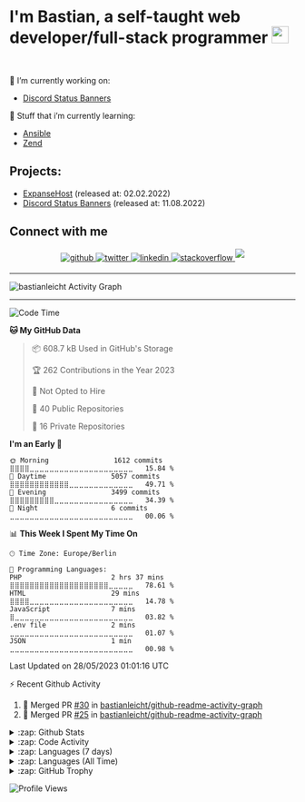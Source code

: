 <h1>I'm Bastian, a self-taught web developer/full-stack programmer <img src="https://raw.githubusercontent.com/bastianleicht/bastianleicht/master/assets/wave.gif" width="30px" height="30px" alt=""></h1>

<br/>  

🔭 I’m currently working on: 
- [Discord Status Banners](https://discord.bastianleicht.de)  
  

🌱 Stuff that i’m currently learning: 
- [Ansible](https://docs.ansible.com/)
- [Zend](https://framework.zend.com/learn.html)


## Projects:

- [ExpanseHost](https://expansehost.de) (released at: 02.02.2022)
- [Discord Status Banners](https://discord.bastianleicht.de)  (released at: 11.08.2022)


## Connect with me  
<div align="center">
<a href="https://github.com/bastianleicht" target="_blank">
<img src=https://img.shields.io/badge/github-%2324292e.svg?&style=for-the-badge&logo=github&logoColor=white alt=github style="margin-bottom: 5px;" />
</a>
<a href="https://twitter.com/bastianleicht" target="_blank">
<img src=https://img.shields.io/badge/twitter-%2300acee.svg?&style=for-the-badge&logo=twitter&logoColor=white alt=twitter style="margin-bottom: 5px;" />
</a>
<a href="https://linkedin.com/in/bastianleicht" target="_blank">
<img src=https://img.shields.io/badge/linkedin-%231E77B5.svg?&style=for-the-badge&logo=linkedin&logoColor=white alt=linkedin style="margin-bottom: 5px;" />
</a>
<a href="https://stackoverflow.com/users/13409812/bastian-leicht" target="_blank">
<img src=https://img.shields.io/badge/stackoverflow-%23F28032.svg?&style=for-the-badge&logo=stackoverflow&logoColor=white alt=stackoverflow style="margin-bottom: 5px;" />
</a>  
<a href="https://discord.com/users/350618993020764161" target="_blank">
<img src=https://img.shields.io/badge/discord-5865f2.svg?&style=for-the-badge&logo=discord&logoColor=white style="margin-bottom: 5px;" />
</a>  
</div>

---
<img alt="bastianleicht Activity Graph" src="https://github-readme-activity-graph.cyclic.app/graph?username=bastianleicht&bg_color=0D1117&color=5BCDEC&line=5BCDEC&point=FFFFFF&hide_border=true"/>

---
<!--START_SECTION:waka-->
![Code Time](http://img.shields.io/badge/Code%20Time-854%20hrs%2029%20mins-blue)

**🐱 My GitHub Data** 

> 📦 608.7 kB Used in GitHub's Storage 
 > 
> 🏆 262 Contributions in the Year 2023
 > 
> 🚫 Not Opted to Hire
 > 
> 📜 40 Public Repositories 
 > 
> 🔑 16 Private Repositories 
 > 
**I'm an Early 🐤** 

```text
🌞 Morning                1612 commits        ⣿⣿⣿⣿⣀⣀⣀⣀⣀⣀⣀⣀⣀⣀⣀⣀⣀⣀⣀⣀⣀⣀⣀⣀⣀   15.84 % 
🌆 Daytime                5057 commits        ⣿⣿⣿⣿⣿⣿⣿⣿⣿⣿⣿⣿⣀⣀⣀⣀⣀⣀⣀⣀⣀⣀⣀⣀⣀   49.71 % 
🌃 Evening                3499 commits        ⣿⣿⣿⣿⣿⣿⣿⣿⣿⣀⣀⣀⣀⣀⣀⣀⣀⣀⣀⣀⣀⣀⣀⣀⣀   34.39 % 
🌙 Night                  6 commits           ⣀⣀⣀⣀⣀⣀⣀⣀⣀⣀⣀⣀⣀⣀⣀⣀⣀⣀⣀⣀⣀⣀⣀⣀⣀   00.06 % 
```


📊 **This Week I Spent My Time On** 

```text
🕑︎ Time Zone: Europe/Berlin

💬 Programming Languages: 
PHP                      2 hrs 37 mins       ⣿⣿⣿⣿⣿⣿⣿⣿⣿⣿⣿⣿⣿⣿⣿⣿⣿⣿⣿⣿⣀⣀⣀⣀⣀   78.61 % 
HTML                     29 mins             ⣿⣿⣿⣿⣀⣀⣀⣀⣀⣀⣀⣀⣀⣀⣀⣀⣀⣀⣀⣀⣀⣀⣀⣀⣀   14.78 % 
JavaScript               7 mins              ⣿⣀⣀⣀⣀⣀⣀⣀⣀⣀⣀⣀⣀⣀⣀⣀⣀⣀⣀⣀⣀⣀⣀⣀⣀   03.82 % 
.env file                2 mins              ⣀⣀⣀⣀⣀⣀⣀⣀⣀⣀⣀⣀⣀⣀⣀⣀⣀⣀⣀⣀⣀⣀⣀⣀⣀   01.07 % 
JSON                     1 min               ⣀⣀⣀⣀⣀⣀⣀⣀⣀⣀⣀⣀⣀⣀⣀⣀⣀⣀⣀⣀⣀⣀⣀⣀⣀   00.98 % 
```


 Last Updated on 28/05/2023 01:01:16 UTC
<!--END_SECTION:waka-->
:zap: Recent Github Activity    
<!--START_SECTION:activity-->
1. 🎉 Merged PR [#30](https://github.com/bastianleicht/github-readme-activity-graph/pull/30) in [bastianleicht/github-readme-activity-graph](https://github.com/bastianleicht/github-readme-activity-graph)
2. 🎉 Merged PR [#25](https://github.com/bastianleicht/github-readme-activity-graph/pull/25) in [bastianleicht/github-readme-activity-graph](https://github.com/bastianleicht/github-readme-activity-graph)
<!--END_SECTION:activity-->

<details>
    <summary>:zap: Github Stats</summary>
    <pre>
        <img alt="GitHub Stats" src="https://github-readme-stats-new-bastianleicht.vercel.app/api?username=bastianleicht&show_icons=true&theme=dark" />
        <img src="https://github-readme-streak-stats.herokuapp.com/?user=bastianleicht&hide_border=true&background=0D1117&currStreakLabel=FFFFFF&sideLabels=FFFFFF&currStreakNum=FFFFFF&dates=FFFFFF&sideNums=FFFFFF&fire=8b155a&ring=8b155a&stroke=FFFFFFFF)](https://git.io/streak-stats"/>
    </pre>
</details>

<details>
    <summary>:zap: Code Activity</summary>
    <pre>
        <img alt="Code activity" src="https://wakatime.com/share/@90818ae0-9ba0-4e2a-8ed8-98c30e947c50/a1ac7e83-bba7-4109-8f37-037c37bb63eb.svg" height="400" />    
    </pre>
</details>

<details>
    <summary>:zap: Languages (7 days)</summary>
    <pre>
        <img alt="Languages used (7 days)" src="https://wakatime.com/share/@90818ae0-9ba0-4e2a-8ed8-98c30e947c50/b0eba8ff-2de8-4b40-929e-8c7a97a106f9.svg" height="400" />
    </pre>
</details>

<details>
    <summary>:zap: Languages (All Time)</summary>
    <pre>
        <img alt="All time used Languages" src="https://wakatime.com/share/@90818ae0-9ba0-4e2a-8ed8-98c30e947c50/d328c553-68a8-4426-974c-be045b324309.svg" height="400" />
    </pre>
</details>

<details>
    <summary>:zap: GitHub Trophy</summary>
    <pre>
        <p align="left"> <a href="https://github.com/ryo-ma/github-profile-trophy"><img src="https://github-profile-trophy.vercel.app/?username=bastianleicht" alt="bastianleicht" /></a> </p>
    </pre>
</details>

![Profile Views](https://komarev.com/ghpvc/?username=2Fbastianleicht&style=flat-square)

[Website]: https://bastianleicht.de/
